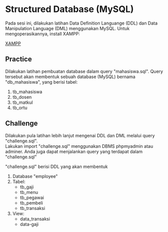 # Structured Database (MySQL)

Pada sesi ini, dilakukan latihan Data Definition Languange (DDL) dan Data Manipulation Language (DML) menggunakan MySQL. Untuk mengoperasikannya, install XAMPP:

[XAMPP](https://www.apachefriends.org/download.html)

## Practice

Dilakukan latihan pembuatan database dalam query "mahasiswa.sql". Query tersebut akan membentuk sebuah database (MySQL) bernama "db_mahasiswa", yang berisi tabel:

1. tb_mahasiswa
2. tb_dosen
3. tb_matkul
4. tb_ortu

## Challenge

Dilakukan pula latihan lebih lanjut mengenai DDL dan DML melalui query "challenge.sql". <br>
Lakukan import "challenge.sql" menggunakan DBMS phpmyadmin atau adminer. Anda juga dapat menjalankan query yang terdapat dalam "challenge.sql"

"challenge.sql" berisi DDL yang akan membentuk

1. Database "employee"
2. Tabel:
   - tb_gaji
   - tb_menu
   - tb_pegawai
   - tb_pembeli
   - tb_transaksi
3. View:
   - data_transaksi
   - data-gaji
